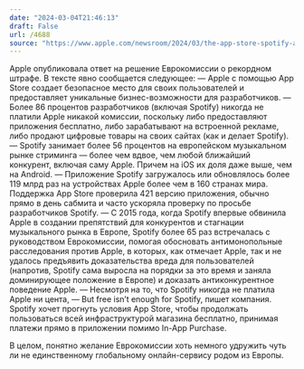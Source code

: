 ```yaml
---
date: "2024-03-04T21:46:13"
draft: False
url: /4688
source: "https://www.apple.com/newsroom/2024/03/the-app-store-spotify-and-europes-thriving-digital-music-market/"
---
```


Apple опубликовала ответ на решение Еврокомиссии о рекордном штрафе. В тексте явно сообщается следующее:
— Apple с помощью App Store создает безопасное место для своих пользователей и предоставляет уникальные бизнес-возможности для разработчиков.
— Более 86 процентов разработчиков (включая Spotify) никогда не платили Apple никакой комиссии, поскольку либо предоставляют приложения бесплатно, либо зарабатывают на встроенной рекламе, либо продают цифровые товары на своих сайтах (как и делает Spotify). 
— Spotify занимает более 56 процентов на европейском музыкальном рынке стриминга — более чем вдвое, чем любой ближайший конкурент, включая саму Apple. Причем на iOS их доля даже выше, чем на Android.
— Приложение Spotify загружалось или обновлялось более 119 млрд раз на устройствах Apple более чем в 160 странах мира. Поддержка App Store проверила 421 версию приложения, обычно прямо в день сабмита и часто ускоряла проверку по просьбе разработчиков Spotify.
— С 2015 года, когда Spotify впервые обвинила Apple в создании препятствий для конкурентов и стагнации музыкального рынка в Европе, Spotify более 65 раз встречалась с руководством Еврокомиссии, помогая обосновать антимонопольные расследования против Apple, в которых, как отмечает Apple, так и не удалось предъявить доказательства вреда для пользователей (напротив, Spotify сама выросла на порядки за это время и заняла доминирующее положение в Европе) и доказать антиконкурентное поведение Apple.
— Несмотря на то, что Spotify никогда не платила Apple ни цента, — But free isn’t enough for Spotify, пишет компания. Spotify хочет прогнуть условия App Store, чтобы продолжать пользоваться всей инфраструктурой магазина бесплатно, принимая платежи прямо в приложении помимо In-App Purchase. 

В целом, понятно желание Еврокомиссии хоть немного удружить чуть ли не единственному глобальному онлайн-сервису родом из Европы.
